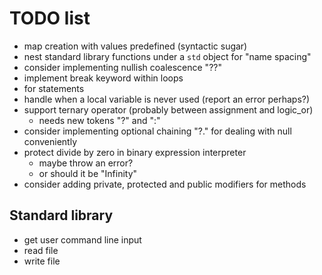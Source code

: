 # TODO list

* map creation with values predefined (syntactic sugar)
* nest standard library functions under a `std` object for "name spacing"
* consider implementing nullish coalescence "??"
* implement break keyword within loops
* for statements
* handle when a local variable is never used (report an error perhaps?)
* support ternary operator (probably between assignment and logic_or)
    * needs new tokens "?" and ":"
* consider implementing optional chaining "?." for dealing with null conveniently
* protect divide by zero in binary expression interpreter
    * maybe throw an error?
    * or should it be "Infinity"
* consider adding private, protected and public modifiers for methods

## Standard library

* get user command line input
* read file
* write file
